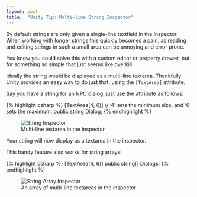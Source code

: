 ```yaml
---
layout: post
title:  "Unity Tip: Multi-line String Inspector"
---
```

By default strings are only given a single-line textfield in the inspector. When working with longer strings this quickly becomes a pain, as reading and editing strings in such a small area can be annoying and error prone.

You know you could solve this with a custom editor or property drawer, but for something so simple that just seems like overkill.

Ideally the string would be displayed as a multi-line textarea. Thankfully Unity provides an easy way to do just that, using the `[TextArea]` attribute.

Say you have a string for an NPC dialog, just use the attribute as follows:

{% highlight csharp %}
[TextArea(4, 6)] // ‘4’ sets the minimum size, and ‘6’ sets the maximum.
public string Dialog;
{% endhighlight %}

<figure>
  <img src="{{site.url}}/assets/images/multi_line_string_inspector.png" alt="String Inspector"/>
  <figcaption>Multi-line textarea in the inspector</figcaption>
</figure>

Your string will now display as a textarea in the inspector.

This handy feature also works for string arrays!

{% highlight csharp %}
[TextArea(4, 6)]
public string[] Dialogs;
{% endhighlight %}

<figure>
  <img src="{{site.url}}/assets/images/multi_line_string_array_inspector.png" alt="String Array Inspector"/>
  <figcaption>An array of multi-line textareas in the inspector</figcaption>
</figure>
